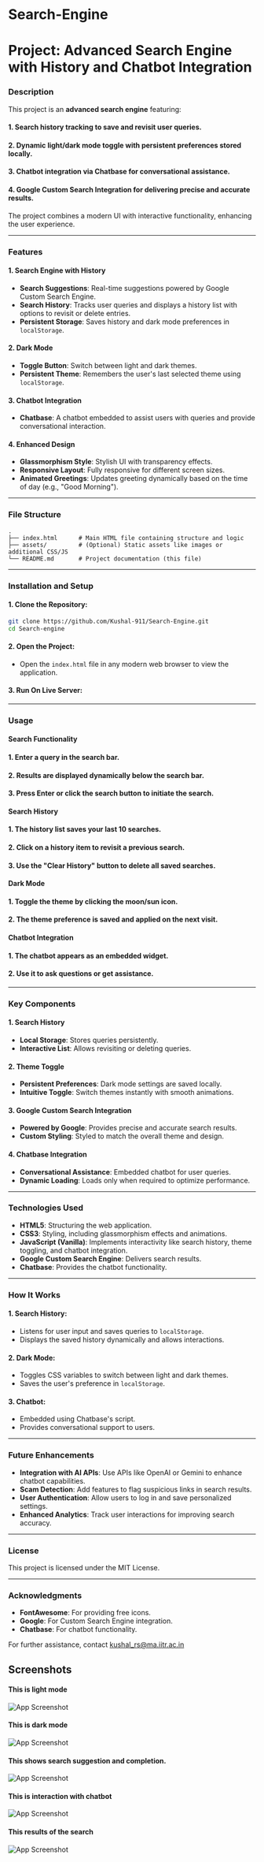 # Search-Engine


# Project: Advanced Search Engine with History and Chatbot Integration

### Description
This project is an **advanced search engine** featuring:
#### 1. **Search history tracking** to save and revisit user queries.
#### 2. **Dynamic light/dark mode toggle** with persistent preferences stored locally.
#### 3. **Chatbot integration** via Chatbase for conversational assistance.
#### 4. **Google Custom Search Integration** for delivering precise and accurate results.

The project combines a modern UI with interactive functionality, enhancing the user experience.

---

### Features

#### **1. Search Engine with History**
- **Search Suggestions**: Real-time suggestions powered by Google Custom Search Engine.
- **Search History**: Tracks user queries and displays a history list with options to revisit or delete entries.
- **Persistent Storage**: Saves history and dark mode preferences in `localStorage`.

#### **2. Dark Mode**
- **Toggle Button**: Switch between light and dark themes.
- **Persistent Theme**: Remembers the user's last selected theme using `localStorage`.

#### **3. Chatbot Integration**
- **Chatbase**: A chatbot embedded to assist users with queries and provide conversational interaction.

#### **4. Enhanced Design**
- **Glassmorphism Style**: Stylish UI with transparency effects.
- **Responsive Layout**: Fully responsive for different screen sizes.
- **Animated Greetings**: Updates greeting dynamically based on the time of day (e.g., "Good Morning").

---

### File Structure
```
.
├── index.html      # Main HTML file containing structure and logic
├── assets/         # (Optional) Static assets like images or additional CSS/JS
└── README.md       # Project documentation (this file)
```

---

### Installation and Setup

#### 1. **Clone the Repository**:
   ```bash
   git clone https://github.com/Kushal-911/Search-Engine.git
   cd Search-engine
   ```

#### 2. **Open the Project**:
   - Open the `index.html` file in any modern web browser to view the application.

#### 3. **Run On Live Server**:

---

### Usage

#### **Search Functionality**
#### 1. Enter a query in the search bar.
#### 2. Results are displayed dynamically below the search bar.
#### 3. Press Enter or click the search button to initiate the search.

#### **Search History**
#### 1. The history list saves your last 10 searches.
#### 2. Click on a history item to revisit a previous search.
#### 3. Use the "Clear History" button to delete all saved searches.

#### **Dark Mode**
#### 1. Toggle the theme by clicking the moon/sun icon.
#### 2. The theme preference is saved and applied on the next visit.

#### **Chatbot Integration**
#### 1. The chatbot appears as an embedded widget.
#### 2. Use it to ask questions or get assistance.

---

### Key Components

#### **1. Search History**
- **Local Storage**: Stores queries persistently.
- **Interactive List**: Allows revisiting or deleting queries.

#### **2. Theme Toggle**
- **Persistent Preferences**: Dark mode settings are saved locally.
- **Intuitive Toggle**: Switch themes instantly with smooth animations.

#### **3. Google Custom Search Integration**
- **Powered by Google**: Provides precise and accurate search results.
- **Custom Styling**: Styled to match the overall theme and design.

#### **4. Chatbase Integration**
- **Conversational Assistance**: Embedded chatbot for user queries.
- **Dynamic Loading**: Loads only when required to optimize performance.

---

### Technologies Used
- **HTML5**: Structuring the web application.
- **CSS3**: Styling, including glassmorphism effects and animations.
- **JavaScript (Vanilla)**: Implements interactivity like search history, theme toggling, and chatbot integration.
- **Google Custom Search Engine**: Delivers search results.
- **Chatbase**: Provides the chatbot functionality.

---

### How It Works

#### 1. **Search History**:
   - Listens for user input and saves queries to `localStorage`.
   - Displays the saved history dynamically and allows interactions.

#### 2. **Dark Mode**:
   - Toggles CSS variables to switch between light and dark themes.
   - Saves the user's preference in `localStorage`.

#### 3. **Chatbot**:
   - Embedded using Chatbase's script.
   - Provides conversational support to users.

---

### Future Enhancements
- **Integration with AI APIs**: Use APIs like OpenAI or Gemini to enhance chatbot capabilities.
- **Scam Detection**: Add features to flag suspicious links in search results.
- **User Authentication**: Allow users to log in and save personalized settings.
- **Enhanced Analytics**: Track user interactions for improving search accuracy.

---

### License
This project is licensed under the MIT License.

---

### Acknowledgments
- **FontAwesome**: For providing free icons.
- **Google**: For Custom Search Engine integration.
- **Chatbase**: For chatbot functionality.

For further assistance, contact kushal_rs@ma.iitr.ac.in


## Screenshots

#### This is light mode
![App Screenshot](https://github.com/user-attachments/assets/e97a6d64-acef-4e41-820e-5186b5b836e6)

#### This is dark mode
![App Screenshot](https://github.com/user-attachments/assets/d2058ad8-6617-40bc-8f96-1a9ee611ff3a)

#### This shows search suggestion and completion.
![App Screenshot](https://github.com/user-attachments/assets/bf806825-6a05-4535-b1ac-15d497c79456)

#### This is interaction with chatbot
![App Screenshot](https://github.com/user-attachments/assets/fa34e533-2fdd-4c79-8f2f-5c313c3613ee)

#### This results of the search
![App Screenshot](https://github.com/user-attachments/assets/b1cf9ebb-3acd-430d-b371-8ecea93a10ba)


